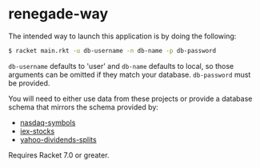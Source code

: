 # renegade-way

The intended way to launch this application is by doing the following:

```bash
$ racket main.rkt -u db-username -n db-name -p db-password
```

`db-username` defaults to 'user' and `db-name` defaults to local, so those arguments can be omitted if they match your database.
`db-password` must be provided.

You will need to either use data from these projects or provide a database schema that mirrors the schema provided by:
* [nasdaq-symbols](https://github.com/evdubs/nasdaq-symbols)
* [iex-stocks](https://github.com/evdubs/iex-stocks)
* [yahoo-dividends-splits](https://github.com/evdubs/yahoo-dividends-splits)

Requires Racket 7.0 or greater.

